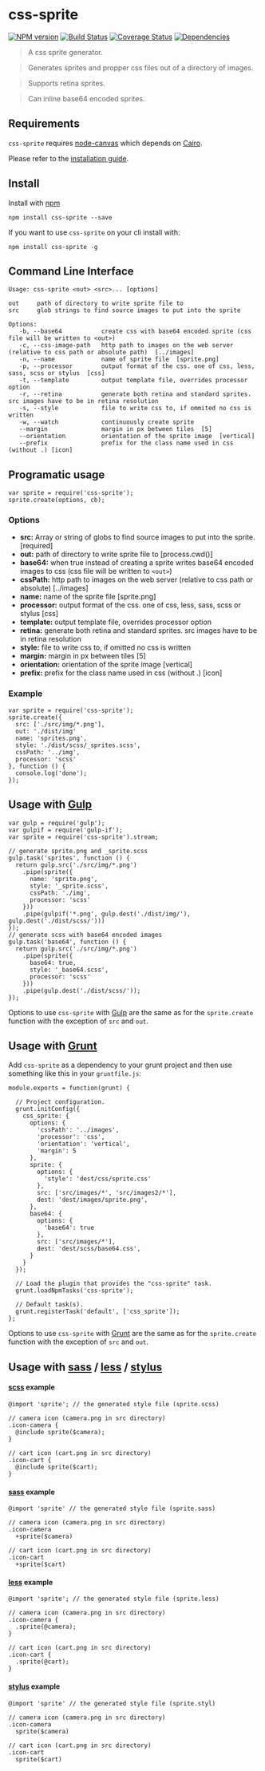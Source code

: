 # css-sprite

[![NPM version](https://badge.fury.io/js/css-sprite.png)](http://badge.fury.io/js/css-sprite) [![Build Status](https://travis-ci.org/aslansky/css-sprite.png?branch=master)](https://travis-ci.org/aslansky/css-sprite) [![Coverage Status](https://coveralls.io/repos/aslansky/css-sprite/badge.png)](https://coveralls.io/r/aslansky/css-sprite) [![Dependencies](https://david-dm.org/aslansky/css-sprite.png)](https://david-dm.org/aslansky/css-sprite)

> A css sprite generator.

> Generates sprites and propper css files out of a directory of images.

> Supports retina sprites.

> Can inline base64 encoded sprites.

## Requirements

`css-sprite` requires [node-canvas](https://github.com/learnboost/node-canvas) which depends on [Cairo](http://cairographics.org/).

Please refer to the [installation guide](https://github.com/learnboost/node-canvas/wiki).

## Install

Install with [npm](https://npmjs.org/package/css-sprite)

```
npm install css-sprite --save
```

If you want to use `css-sprite` on your cli install with:

```
npm install css-sprite -g
```

## Command Line Interface

```
Usage: css-sprite <out> <src>... [options]

out     path of directory to write sprite file to
src     glob strings to find source images to put into the sprite

Options:
   -b, --base64           create css with base64 encoded sprite (css file will be written to <out>)
   -c, --css-image-path   http path to images on the web server (relative to css path or absolute path)  [../images]
   -n, --name             name of sprite file  [sprite.png]
   -p, --processor        output format of the css. one of css, less, sass, scss or stylus  [css]
   -t, --template         output template file, overrides processor option
   -r, --retina           generate both retina and standard sprites. src images have to be in retina resolution
   -s, --style            file to write css to, if ommited no css is written
   -w, --watch            continuously create sprite
   --margin               margin in px between tiles  [5]
   --orientation          orientation of the sprite image  [vertical]
   --prefix               prefix for the class name used in css (without .) [icon]
```

## Programatic usage
```
var sprite = require('css-sprite');
sprite.create(options, cb);
```

### Options
* **src:** Array or string of globs to find source images to put into the sprite.  [required]
* **out:** path of directory to write sprite file to  [process.cwd()]
* **base64:** when true instead of creating a sprite writes base64 encoded images to css (css file will be written to `<out>`)
* **cssPath:** http path to images on the web server (relative to css path or absolute)  [../images]
* **name:** name of the sprite file  [sprite.png]
* **processor:** output format of the css. one of css, less, sass, scss or stylus  [css]
* **template:** output template file, overrides processor option
* **retina:** generate both retina and standard sprites. src images have to be in retina resolution
* **style:** file to write css to, if omitted no css is written
* **margin:** margin in px between tiles  [5]
* **orientation:** orientation of the sprite image [vertical]
* **prefix:** prefix for the class name used in css (without .) [icon]


### Example
```
var sprite = require('css-sprite');
sprite.create({
  src: ['./src/img/*.png'],
  out: './dist/img'
  name: 'sprites.png',
  style: './dist/scss/_sprites.scss',
  cssPath: '../img',
  processor: 'scss'
}, function () {
  console.log('done');
});
```

## Usage with [Gulp](http://gulpjs.com)
```
var gulp = require('gulp');
var gulpif = require('gulp-if');
var sprite = require('css-sprite').stream;

// generate sprite.png and _sprite.scss
gulp.task('sprites', function () {
  return gulp.src('./src/img/*.png')
    .pipe(sprite({
      name: 'sprite.png',
      style: '_sprite.scss',
      cssPath: './img',
      processor: 'scss'
    }))
    .pipe(gulpif('*.png', gulp.dest('./dist/img/'), gulp.dest('./dist/scss/')))
});
// generate scss with base64 encoded images
gulp.task('base64', function () {
  return gulp.src('./src/img/*.png')
    .pipe(sprite({
      base64: true,
      style: '_base64.scss',
      processor: 'scss'
    }))
    .pipe(gulp.dest('./dist/scss/'));
});
```

Options to use `css-sprite` with [Gulp](http://gulpjs.com) are the same as for the `sprite.create` function with the exception of `src` and `out`.

## Usage with [Grunt](http://gruntjs.com)

Add `css-sprite` as a dependency to your grunt project and then use something like this in your `gruntfile.js`:

```
module.exports = function(grunt) {

  // Project configuration.
  grunt.initConfig({
    css_sprite: {
      options: {
        'cssPath': '../images',
        'processor': 'css',
        'orientation': 'vertical',
        'margin': 5
      },
      sprite: {
        options: {
          'style': 'dest/css/sprite.css'
        },
        src: ['src/images/*', 'src/images2/*'],
        dest: 'dest/images/sprite.png',
      },
      base64: {
        options: {
          'base64': true
        },
        src: ['src/images/*'],
        dest: 'dest/scss/base64.css',
      }
    }
  });

  // Load the plugin that provides the "css-sprite" task.
  grunt.loadNpmTasks('css-sprite');

  // Default task(s).
  grunt.registerTask('default', ['css_sprite']);
};
```

Options to use `css-sprite` with [Grunt](http://gruntjs.com) are the same as for the `sprite.create` function with the exception of `src` and `out`.


## Usage with [sass](http://sass-lang.com/) / [less](http://lesscss.org/) / [stylus](http://learnboost.github.io/stylus/)

#### [scss](http://sass-lang.com/) example

```
@import 'sprite'; // the generated style file (sprite.scss)

// camera icon (camera.png in src directory)
.icon-camera {
  @include sprite($camera);
}

// cart icon (cart.png in src directory)
.icon-cart {
  @include sprite($cart);
}
```

#### [sass](http://sass-lang.com/) example

```
@import 'sprite' // the generated style file (sprite.sass)

// camera icon (camera.png in src directory)
.icon-camera
  +sprite($camera)

// cart icon (cart.png in src directory)  
.icon-cart
  +sprite($cart)
```

#### [less](http://lesscss.org/) example

```
@import 'sprite'; // the generated style file (sprite.less)

// camera icon (camera.png in src directory)
.icon-camera {
  .sprite(@camera);
}

// cart icon (cart.png in src directory)
.icon-cart {
  .sprite(@cart);
}
```

#### [stylus](http://learnboost.github.io/stylus/) example

```
@import 'sprite' // the generated style file (sprite.styl)

// camera icon (camera.png in src directory)
.icon-camera
  sprite($camera)

// cart icon (cart.png in src directory)
.icon-cart
  sprite($cart)
```
